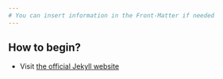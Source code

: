 ```yaml
---
# You can insert information in the Front-Matter if needed
---
```


## How to begin?

* Visit [the official Jekyll website](https://jekyllrb.com/)

